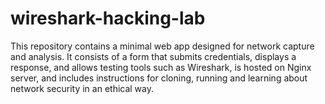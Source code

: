 # wireshark-hacking-lab
This repository contains a minimal web app designed for network capture and analysis. It consists of a form that submits credentials, displays a response, and allows testing tools such as Wireshark, is hosted on Nginx server, and includes instructions for cloning, running and learning about network security in an ethical way.
